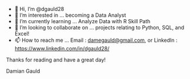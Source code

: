- 👋 Hi, I’m @dgauld28
- 👀 I’m interested in ... becoming a Data Analyst
- 🌱 I’m currently learning ... Analyze Data with R Skill Path
- 💞️ I’m looking to collaborate on ... projects relating to Python, SQL, and Excel!
- 📫 How to reach me ... Email : damegauld@gmail.com, or LinkedIn : https://www.linkedin.com/in/dgauld28/


Thanks for reading and have a great day!

Damian Gauld



